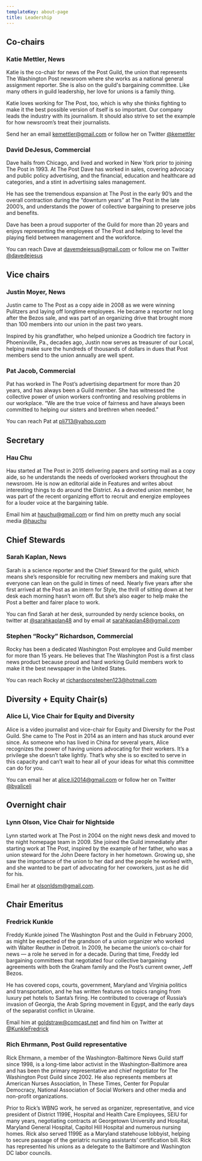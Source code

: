 ```yaml
---
templateKey: about-page
title: Leadership
---
```


## Co-chairs

### Katie Mettler, News

Katie is the co-chair for news of the Post Guild, the union that represents The Washington Post newsroom where she works as a national general assignment reporter. She is also on the guild's bargaining committee. Like many others in guild leadership, her love for unions is a family thing.

Katie loves working for The Post, too, which is why she thinks fighting to make it the best possible version of itself is so important. Our company leads the industry with its journalism. It should also strive to set the example for how newsroom’s treat their journalists.

Send her an email [kemettler@gmail.com](mailto:kemettler@gmail.com) or follow her on Twitter [@kemettler](https://twitter.com/@kemettler)

### David DeJesus, Commercial

Dave hails from Chicago, and lived and worked in New York prior to joining The Post in 1993. At The Post Dave has worked in sales, covering advocacy and public policy advertising, and the financial, education and healthcare ad categories, and a stint in advertising sales management.

He has see the tremendous expansion at The Post in the early 90’s and the overall contraction during the “downturn years” at The Post in the late 2000’s, and understands the power of collective bargaining to preserve jobs and benefits.

Dave has been a proud supporter of the Guild for more than 20 years and enjoys representing the employees of The Post and helping to level the playing field between management and the workforce.

You can reach Dave at [davemdejesus@gmail.com](mailto:davemdejesus@gmail.com) or follow me on Twitter [@davedejesus](https://twitter.com/@davedejesus)

## Vice chairs

### Justin Moyer, News

Justin came to The Post as a copy aide in 2008 as we were winning Pulitzers and laying off longtime employees. He became a reporter not long after the Bezos sale, and was part of an organizing drive that brought more than 100 members into our union in the past two years.

Inspired by his grandfather, who helped unionize a Goodrich tire factory in Phoenixville, Pa., decades ago, Justin now serves as treasurer of our Local, helping make sure the hundreds of thousands of dollars in dues that Post members send to the union annually are well spent.

### Pat Jacob, Commercial

Pat has worked in The Post’s advertising department for more than 20 years, and has always been a Guild member. She has witnessed the collective power of union workers confronting and resolving problems in our workplace. “We are the true voice of fairness and have always been committed to helping our sisters and brethren when needed.”

You can reach Pat at [plj713@yahoo.com](mailto:plj713@yahoo.com)

## Secretary

### Hau Chu

Hau started at The Post in 2015 delivering papers and sorting mail as a copy aide, so he understands the needs of overlooked workers throughout the newsroom. He is now an editorial aide in Features and writes about interesting things to do around the District. As a devoted union member, he was part of the recent organizing effort to recruit and energize employees for a louder voice at the bargaining table.

Email him at [hauchu@gmail.com](mailto:hauchu@gmail.com) or find him on pretty much any social media [@hauchu](https://twitter.com/hauchu)

## Chief Stewards

### Sarah Kaplan, News

Sarah is a science reporter and the Chief Steward for the guild, which means she’s responsible for recruiting new members and making sure that everyone can lean on the guild in times of need. Nearly five years after she first arrived at the Post as an intern for Style, the thrill of sitting down at her desk each morning hasn’t worn off. But she’s also eager to help make the Post a better and fairer place to work.

You can find Sarah at her desk, surrounded by nerdy science books, on twitter at [@sarahkaplan48](https://twitter.com/sarahkaplan48) and by email at [sarahkaplan48@gmail.com](mailto:sarahkaplan48@gmail.com)

### Stephen “Rocky” Richardson, Commercial

Rocky has been a dedicated Washington Post employee and Guild member for more than 15 years. He believes that The Washington Post is a first class news product because proud and hard working Guild members work to make it the best newspaper in the United States.

You can reach Rocky at [richardsonstephen123@hotmail.com](mailto:richardsonstephen123@hotmail.com)

## Diversity + Equity Chair(s)

### Alice Li, Vice Chair for Equity and Diversity

Alice is a video journalist and vice-chair for Equity and Diversity for the Post Guild. She came to The Post in 2014 as an intern and has stuck around ever since. As someone who has lived in China for several years, Alice recognizes the power of having unions advocating for their workers. It’s a privilege she doesn’t take lightly. That’s why she is so excited to serve in this capacity and can’t wait to hear all of your ideas for what this committee can do for you.

You can email her at [alice.li2014@gmail.com](mailto:alice.li2014@gmail.com) or follow her on Twitter [@byaliceli](https://twitter.com/byaliceli)

## Overnight chair

### Lynn Olson, Vice Chair for Nightside

Lynn started work at The Post in 2004 on the night news desk and moved to the night homepage team in 2009. She joined the Guild immediately after starting work at The Post, inspired by the example of her father, who was a union steward for the John Deere factory in her hometown. Growing up, she saw the importance of the union to her dad and the people he worked with, and she wanted to be part of advocating for her coworkers, just as he did for his.

Email her at [olsonldsm@gmail.com](mailto:olsonldsm@gmail.com).

## Chair Emeritus

### Fredrick Kunkle

Freddy Kunkle joined The Washington Post and the Guild in February 2000, as might be expected of the grandson of a union organizer who worked with Walter Reuther in Detroit. In 2009, he became the union’s co-chair for news — a role he served in for a decade. During that time, Freddy led bargaining committees that negotiated four collective bargaining agreements with both the Graham family and the Post’s current owner, Jeff Bezos.

He has covered cops, courts, government, Maryland and Virginia politics and transportation, and he has written features on topics ranging from luxury pet hotels to Santa’s firing. He contributed to coverage of Russia’s invasion of Georgia, the Arab Spring movement in Egypt, and the early days of the separatist conflict in Ukraine.

Email him at [goldstraw@comcast.net](mailto:goldstraw@comcast.net) and find him on Twitter at [@KunkleFredrick](https://twitter.com/KunkleFredrick)

### Rich Ehrmann, Post Guild representative

Rick Ehrmann, a member of the Washington-Baltimore News Guild staff since 1998, is a long-time labor activist in the Washington-Baltimore area and has been the primary representative and chief negotiator for The Washington Post Guild since 2002. He also represents members at American Nurses Association, In These Times, Center for Popular Democracy, National Association of Social Workers and other media and non-profit organizations.

Prior to Rick’s WBNG work, he served as organizer, representative, and vice president of District 1199E, Hospital and Health Care Employees, SEIU for many years, negotiating contracts at Georgetown University and Hospital, Maryland General Hospital, Capitol Hill Hospital and numerous nursing homes. Rick also served 1199E as a Maryland statehouse lobbyist, helping to secure passage of the geriatric nursing assistants’ certification bill. Rick has represented his unions as a delegate to the Baltimore and Washington DC labor councils.
